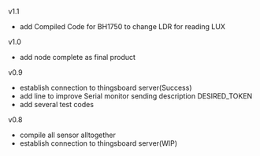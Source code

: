 v1.1
- add Compiled Code for BH1750 to change LDR for reading LUX

v1.0
- add node complete as final product

v0.9
- establish connection to thingsboard server(Success)
- add line to improve Serial monitor sending description DESIRED_TOKEN
- add several test codes

v0.8
- compile all sensor alltogether
- establish connection to thingsboard server(WIP)



